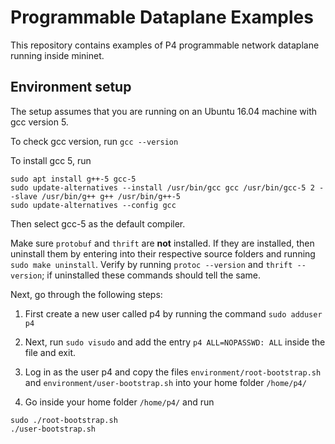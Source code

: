 # Programmable Dataplane Examples

This repository contains examples of P4 programmable network dataplane running inside
mininet.

## Environment setup

The setup assumes that you are running on an Ubuntu 16.04 machine with gcc version 5.

To check gcc version, run `gcc --version`

To install gcc 5, run
```shell
sudo apt install g++-5 gcc-5
sudo update-alternatives --install /usr/bin/gcc gcc /usr/bin/gcc-5 2 --slave /usr/bin/g++ g++ /usr/bin/g++-5
sudo update-alternatives --config gcc
```
Then select gcc-5 as the default compiler.

Make sure `protobuf` and `thrift` are **not** installed. If they are installed, then uninstall them by entering into their respective source folders and running `sudo make uninstall`. Verify by running `protoc --version` and `thrift --version`; if uninstalled these commands should tell the same.

Next, go through the following steps:

1. First create a new user called p4 by running the command `sudo adduser p4`

2. Next, run `sudo visudo` and add the entry `p4 ALL=NOPASSWD: ALL` inside the file and exit.

3. Log in as the user p4 and copy the files `environment/root-bootstrap.sh` and `environment/user-bootstrap.sh` into your home folder `/home/p4/`

4. Go inside your home folder `/home/p4/` and run
```shell
sudo ./root-bootstrap.sh
./user-bootstrap.sh
```

